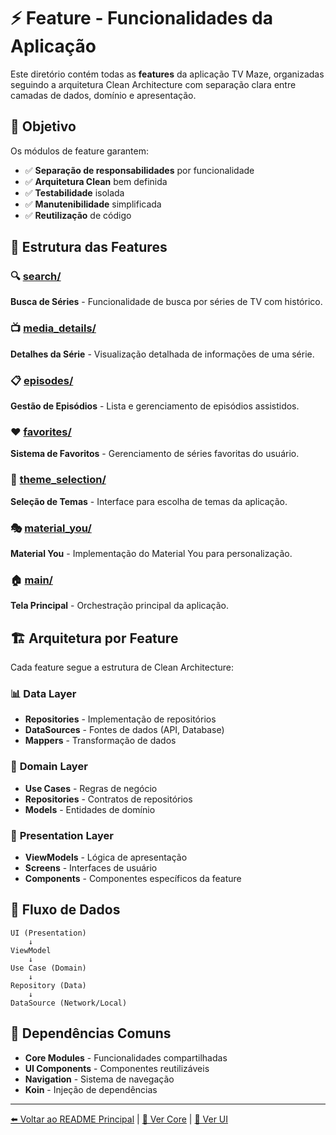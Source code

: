 # ⚡ Feature - Funcionalidades da Aplicação

Este diretório contém todas as **features** da aplicação TV Maze, organizadas seguindo a arquitetura Clean Architecture com separação clara entre camadas de dados, domínio e apresentação.

## 🎯 Objetivo

Os módulos de feature garantem:
- ✅ **Separação de responsabilidades** por funcionalidade
- ✅ **Arquitetura Clean** bem definida
- ✅ **Testabilidade** isolada
- ✅ **Manutenibilidade** simplificada
- ✅ **Reutilização** de código

## 📁 Estrutura das Features

### 🔍 [search/](./search/README.md)
**Busca de Séries** - Funcionalidade de busca por séries de TV com histórico.

### 📺 [media_details/](./media_details/README.md)
**Detalhes da Série** - Visualização detalhada de informações de uma série.

### 📋 [episodes/](./episodes/README.md)
**Gestão de Episódios** - Lista e gerenciamento de episódios assistidos.

### ❤️ [favorites/](./favorites/README.md)
**Sistema de Favoritos** - Gerenciamento de séries favoritas do usuário.

### 🎨 [theme_selection/](./theme_selection/README.md)
**Seleção de Temas** - Interface para escolha de temas da aplicação.

### 🎭 [material_you/](./material_you/README.md)
**Material You** - Implementação do Material You para personalização.

### 🏠 [main/](./main/README.md)
**Tela Principal** - Orchestração principal da aplicação.

## 🏗️ Arquitetura por Feature

Cada feature segue a estrutura de Clean Architecture:

### 📊 **Data Layer**
- **Repositories** - Implementação de repositórios
- **DataSources** - Fontes de dados (API, Database)
- **Mappers** - Transformação de dados

### 🧠 **Domain Layer**  
- **Use Cases** - Regras de negócio
- **Repositories** - Contratos de repositórios
- **Models** - Entidades de domínio

### 🎨 **Presentation Layer**
- **ViewModels** - Lógica de apresentação
- **Screens** - Interfaces de usuário
- **Components** - Componentes específicos da feature

## 🔄 Fluxo de Dados

```
UI (Presentation)
    ↓
ViewModel
    ↓
Use Case (Domain)
    ↓
Repository (Data)
    ↓
DataSource (Network/Local)
```

## 🔗 Dependências Comuns

- **Core Modules** - Funcionalidades compartilhadas
- **UI Components** - Componentes reutilizáveis
- **Navigation** - Sistema de navegação
- **Koin** - Injeção de dependências

---

[⬅️ Voltar ao README Principal](../README.md) | [🧠 Ver Core](../core/README.md) | [🎨 Ver UI](../ui/README.md)